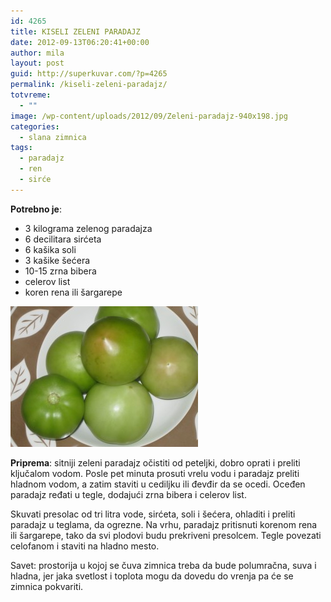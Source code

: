 ```yaml
---
id: 4265
title: KISELI ZELENI PARADAJZ
date: 2012-09-13T06:20:41+00:00
author: mila
layout: post
guid: http://superkuvar.com/?p=4265
permalink: /kiseli-zeleni-paradajz/
totvreme:
  - ""
image: /wp-content/uploads/2012/09/Zeleni-paradajz-940x198.jpg
categories:
  - slana zimnica
tags:
  - paradajz
  - ren
  - sirće
---
```

**Potrebno je**:

  * 3 kilograma zelenog paradajza
  * 6 decilitara sirćeta
  * 6 kašika soli
  * 3 kašike šećera
  * 10-15 zrna bibera
  * celerov list
  * koren rena ili šargarepe

<img class="alignnone size-medium wp-image-4293" title="Zeleni paradajz" src="/wp-content/uploads/2012/09/Zeleni-paradajz-300x225.jpg" alt="" width="300" height="225" /> 

**Priprema**: sitniji zeleni paradajz očistiti od peteljki, dobro oprati i preliti ključalom vodom. Posle pet minuta prosuti vrelu vodu i paradajz preliti hladnom vodom, a zatim staviti u cediljku ili đevđir da se ocedi. Oceđen paradajz ređati u tegle, dodajući zrna bibera i celerov list.

Skuvati presolac od tri litra vode, sirćeta, soli i šećera, ohladiti i preliti paradajz u teglama, da ogrezne. Na vrhu, paradajz pritisnuti korenom rena ili šargarepe, tako da svi plodovi budu prekriveni presolcem. Tegle povezati celofanom i staviti na hladno mesto.

Savet: prostorija u kojoj se čuva zimnica treba da bude polumračna, suva i hladna, jer jaka svetlost i toplota mogu da dovedu do vrenja pa će se zimnica pokvariti.